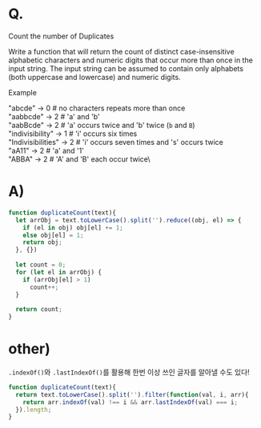 # Q.
Count the number of Duplicates

Write a function that will return the count of distinct case-insensitive alphabetic characters and numeric digits that occur more than once in the input string. The input string can be assumed to contain only alphabets (both uppercase and lowercase) and numeric digits.

Example

"abcde" -> 0 # no characters repeats more than once\
"aabbcde" -> 2 # 'a' and 'b'\
"aabBcde" -> 2 # 'a' occurs twice and 'b' twice (`b` and `B`)\
"indivisibility" -> 1 # 'i' occurs six times\
"Indivisibilities" -> 2 # 'i' occurs seven times and 's' occurs twice\
"aA11" -> 2 # 'a' and '1'\
"ABBA" -> 2 # 'A' and 'B' each occur twice\
# A)
```js
function duplicateCount(text){
  let arrObj = text.toLowerCase().split('').reduce((obj, el) => {
    if (el in obj) obj[el] += 1;
    else obj[el] = 1;
    return obj;
  }, {})
  
  let count = 0;
  for (let el in arrObj) {
    if (arrObj[el] > 1)
      count++;
  }
  
  return count;
}
```
# other)
`.indexOf()`와 `.lastIndexOf()`를 활용해 한번 이상 쓰인 글자를 알아낼 수도 있다!
```js
function duplicateCount(text){
  return text.toLowerCase().split('').filter(function(val, i, arr){
    return arr.indexOf(val) !== i && arr.lastIndexOf(val) === i;
  }).length;
}
```
